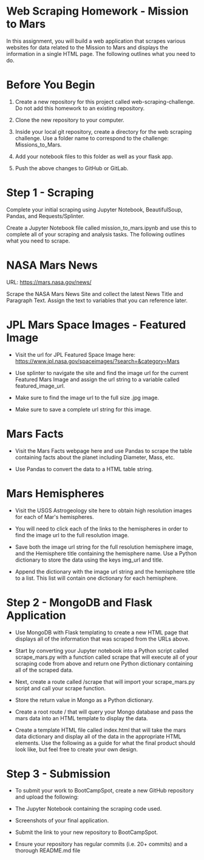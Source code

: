 

# Web Scraping Homework - Mission to Mars
In this assignment, you will build a web application that scrapes various websites for data related to the Mission to Mars and displays the information in a single HTML page. The following outlines what you need to do.

# Before You Begin


1. Create a new repository for this project called web-scraping-challenge. Do not add this homework to an existing repository.


2. Clone the new repository to your computer.


3. Inside your local git repository, create a directory for the web scraping challenge. Use a folder name to correspond to the challenge: Missions_to_Mars.


4. Add your notebook files to this folder as well as your flask app.


5. Push the above changes to GitHub or GitLab.



# Step 1 - Scraping
Complete your initial scraping using Jupyter Notebook, BeautifulSoup, Pandas, and Requests/Splinter.

Create a Jupyter Notebook file called mission_to_mars.ipynb and use this to complete all of your scraping and analysis tasks. The following outlines what you need to scrape.


# NASA Mars News
URL: https://mars.nasa.gov/news/

Scrape the NASA Mars News Site and collect the latest News Title and Paragraph Text. Assign the text to variables that you can reference later.


# JPL Mars Space Images - Featured Image


- Visit the url for JPL Featured Space Image here: https://www.jpl.nasa.gov/spaceimages/?search=&category=Mars


- Use splinter to navigate the site and find the image url for the current Featured Mars Image and assign the url string to a variable called featured_image_url.


- Make sure to find the image url to the full size .jpg image.


- Make sure to save a complete url string for this image.

#  Mars Facts


- Visit the Mars Facts webpage here and use Pandas to scrape the table containing facts about the planet including Diameter, Mass, etc.


- Use Pandas to convert the data to a HTML table string.



# Mars Hemispheres


- Visit the USGS Astrogeology site here to obtain high resolution images for each of Mar's hemispheres.


- You will need to click each of the links to the hemispheres in order to find the image url to the full resolution image.


- Save both the image url string for the full resolution hemisphere image, and the Hemisphere title containing the hemisphere name. Use a Python dictionary to store the data using the keys img_url and title.


- Append the dictionary with the image url string and the hemisphere title to a list. This list will contain one dictionary for each hemisphere.

# Step 2 - MongoDB and Flask Application
- Use MongoDB with Flask templating to create a new HTML page that displays all of the information that was scraped from the URLs above.


- Start by converting your Jupyter notebook into a Python script called scrape_mars.py with a function called scrape that will execute all of your scraping code from above and return one Python dictionary containing all of the scraped data.


- Next, create a route called /scrape that will import your scrape_mars.py script and call your scrape function.

- Store the return value in Mongo as a Python dictionary.



- Create a root route / that will query your Mongo database and pass the mars data into an HTML template to display the data.


- Create a template HTML file called index.html that will take the mars data dictionary and display all of the data in the appropriate HTML elements. Use the following as a guide for what the final product should look like, but feel free to create your own design.

# Step 3 - Submission
- To submit your work to BootCampSpot, create a new GitHub repository and upload the following:


- The Jupyter Notebook containing the scraping code used.


- Screenshots of your final application.


- Submit the link to your new repository to BootCampSpot.


- Ensure your repository has regular commits (i.e. 20+ commits) and a thorough README.md file
